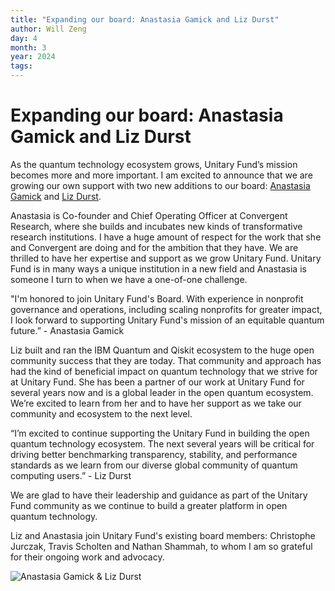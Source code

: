 ```yaml
---
title: "Expanding our board: Anastasia Gamick and Liz Durst"
author: Will Zeng
day: 4
month: 3
year: 2024
tags: 
---
```


# Expanding our board: Anastasia Gamick and Liz Durst


As the quantum technology ecosystem grows, Unitary Fund’s mission becomes more and more important. I am excited to announce that we are growing our own support with two new additions to our board: [Anastasia Gamick](https://www.linkedin.com/in/anastasiagamick/) and [Liz Durst](https://www.linkedin.com/in/lizdurst/).

Anastasia is Co-founder and Chief Operating Officer at Convergent Research, where she builds and incubates new kinds of transformative research institutions. I have a huge amount of respect for the work that she and Convergent are doing and for the ambition that they have. We are thrilled to have her expertise and support as we grow Unitary Fund. Unitary Fund is in many ways a unique institution in a new field and Anastasia is someone I turn to when we have a one-of-one challenge.

"I'm honored to join Unitary Fund's Board. With experience in nonprofit governance and operations, including scaling nonprofits for greater impact, I look forward to supporting Unitary Fund's mission of an equitable quantum future.” - Anastasia Gamick

Liz built and ran the IBM Quantum and Qiskit ecosystem to the huge open community success that they are today. That community and approach has had the kind of beneficial impact on quantum technology that we strive for at Unitary Fund. She has been a partner of our work at Unitary Fund for several years now and is a global leader in the open quantum ecosystem. We’re excited to learn from her and to have her support as we take our community and ecosystem to the next level.

“I’m excited to continue supporting the Unitary Fund in building the open quantum technology ecosystem. The next several years will be critical for driving better benchmarking transparency, stability, and performance standards as we learn from our diverse global community of quantum computing users.” - Liz Durst

We are glad to have their leadership and guidance as part of the Unitary Fund community as we continue to build a greater platform in open quantum technology. 

Liz and Anastasia join Unitary Fund's existing board members: Christophe Jurczak, Travis Scholten and Nathan Shammah, to whom I am so grateful for their ongoing work and advocacy.  

![Anastasia Gamick & Liz Durst](/images/Anastasia_Liz.png)

